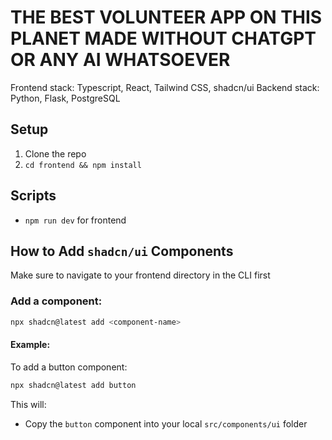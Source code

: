 # THE BEST VOLUNTEER APP ON THIS PLANET MADE WITHOUT CHATGPT OR ANY AI WHATSOEVER

Frontend stack: Typescript, React, Tailwind CSS, shadcn/ui
Backend stack: Python, Flask, PostgreSQL

## Setup
1. Clone the repo
2. `cd frontend && npm install`

## Scripts
- `npm run dev` for frontend

## How to Add `shadcn/ui` Components

Make sure to navigate to your frontend directory in the CLI first

### Add a component:

```bash
npx shadcn@latest add <component-name>
```

#### Example:

To add a button component:

```bash
npx shadcn@latest add button
```

This will:

- Copy the `button` component into your local `src/components/ui` folder